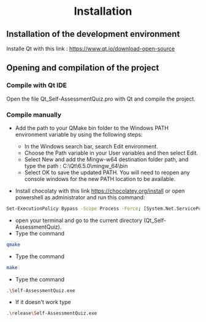 <div align="center">
  
# Installation
  
</div> 

## Installation of the development environment

Installe Qt with this link : https://www.qt.io/download-open-source

## Opening and compilation of the project

### Compile with Qt IDE
Open the file Qt_Self-AssessmentQuiz.pro with Qt and compile the project.

### Compile manually
 - Add the path to your QMake bin folder to the Windows PATH environment variable by using the following steps:
     - In the Windows search bar, search Edit environment.
     - Choose the Path variable in your User variables and then select Edit.
     - Select New and add the Mingw-w64 destination folder path, and type the path : C:\Qt\6.5.0\mingw_64\bin
     - Select OK to save the updated PATH. You will need to reopen any console windows for the new PATH location to be available.
     
 - Install chocolaty with this link https://chocolatey.org/install or open powershell as administrator and run this command: 
```bash
Set-ExecutionPolicy Bypass -Scope Process -Force; [System.Net.ServicePointManager]::SecurityProtocol = [System.Net.ServicePointManager]::SecurityProtocol -bor 3072; iex ((New-Object System.Net.WebClient).DownloadString('https://community.chocolatey.org/install.ps1'))
```

 - open your terminal and go to the current directory (Qt_Self-AssessmentQuiz). 
 - Type the command
```bash
qmake
```
 - Type the command
```bash
make
```
- Type the command
```bash
.\Self-AssessmentQuiz.exe
```
 - If it doesn't work type
```bash
.\release\Self-AssessmentQuiz.exe
```
